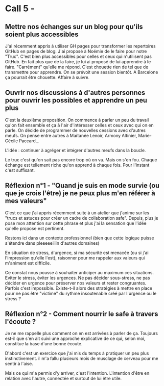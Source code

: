 # Call 5 - 

## Mettre nos échanges sur un blog pour qu'ils soient plus accessibles
J'ai récemment appris à utiliser GH pages pour transformer les repertoires GitHub en pages de blog. J'ai proposé à Noémie de le faire pour notre "Truc". C'est bien plus accessibles pour celles et ceux qui n'utilisent pas GitHub.
En fait plus que de la faire, je lui ai proposé de lui apprendre à le faire. 
"Carrément" qu'elle me répond. 
C'est chouette rien de tel que de transmettre pour apprendre. 
On se prévoit une session bientôt. A Barcelone ça pourrait être chouette.
Affaire à suivre.

## Ouvrir nos discussions à d'autres personnes pour ouvrir les possibles et apprendre un peu plus
C'est la deuxième proposition. On commence à parler un peu du travail qu'on fait ensemble et ça à l'air d'intéresser celles et ceux avec qui on en parle. On décide de programmer de nouvelles cessions avec d'autres meufs.  On pense entre autres à Maïtanée Lenoir, Armony Altinier, Marie-Cécile Paccard...

L'idée : continuer à agréger et intégrer d'autres meufs dans la boucle. 

Le truc c'est qu'on sait pas encore trop où on va. Mais on s'en fou. Chaque échange est tellement riche qu'on apprend à chaque fois. Pour l'instant c'est suffisant.

## Réflexion n°1 - "Quand je suis en mode survie (ou que je crois l'être) je ne peux plus m'en référer à mes valeurs"
C'est ce que j'ai appris récemment suite à un atelier que j'anime sur les "trucs et astuces pour créer un cadre de collaboration safe". Depuis, plus je pose mon attention sur cette phrase et plus j'ai la sensation que l'idée qu'elle propose est pertinent.

Restons ici dans un contexte professionnel (bien que cette logique puisse s'étendre dans pleeeeeiiiin d'autres domaines)

En situation de stress, d'urgence, si ma sécurité est menacée (ou si j'ai l'impression qu'elle l'est), raisonner pour me rappeler aux valeurs qui m'animent est difficile.  

Ce constat nous pousse à souhaiter anticiper au maximum ces situations. Eviter le stress, éviter les urgences. Ne pas décider sous-stress, ne pas décider en urgence pour préserver nos valeurs et rester congruantes. Parfois c'est impossible. Existe-t-il alors des stratégies à mettre en place pour ne pas être "victime" du rythme insoutenable créé par l'urgence ou le stress ? 

## Réflexion n°2 - Comment nourrir le safe à travers l'écoute ? 
Je ne me rappelle plus comment on en est arrivées à parler de ça. Toujours est-il que s'en ait suivi une approche explicative de ce qui, selon moi, constitue la base d'une bonne écoute. 

D'abord c'est un exercice que j'ai mis du temps à pratiquer un peu plus instinctivement. il m'a fallu plusieurs mois de musclage de cerveau pour me sentir à l'aise. 

Mais ce qui m'a permis d'y arriver, c'est l'intention. L'intention d'être en relation avec l'autre, connectée et surtout de lui être utile. 





